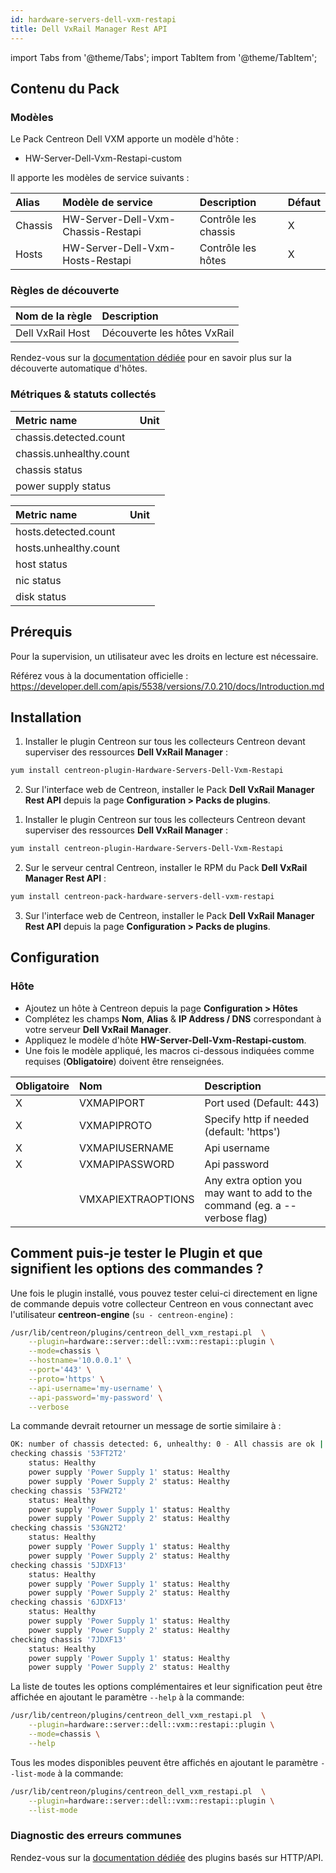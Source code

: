 ```yaml
---
id: hardware-servers-dell-vxm-restapi
title: Dell VxRail Manager Rest API
---
```

import Tabs from '@theme/Tabs';
import TabItem from '@theme/TabItem';

## Contenu du Pack

### Modèles

Le Pack Centreon Dell VXM apporte un modèle d'hôte :
* HW-Server-Dell-Vxm-Restapi-custom

Il apporte les modèles de service suivants :

| Alias   | Modèle de service                  | Description          | Défaut  |
|:--------|:-----------------------------------|:---------------------|:--------|
| Chassis | HW-Server-Dell-Vxm-Chassis-Restapi | Contrôle les chassis | X       |
| Hosts   | HW-Server-Dell-Vxm-Hosts-Restapi   | Contrôle les hôtes   | X       |

### Règles de découverte

<Tabs groupId="sync">
<TabItem value="Host" label="Host">

| Nom de la règle  | Description                                   |
|:-----------------|:----------------------------------------------|
| Dell VxRail Host | Découverte les hôtes VxRail                   |

Rendez-vous sur la [documentation dédiée](/docs/monitoring/discovery/hosts-discovery)
pour en savoir plus sur la découverte automatique d'hôtes.

</TabItem>
</Tabs>

### Métriques & statuts collectés

<Tabs groupId="sync">
<TabItem value="Chassis" label="Chassis">

| Metric name             | Unit  |
| :---------------------- | :---- |
| chassis.detected.count  |       |
| chassis.unhealthy.count |       |
| chassis status          |       |
| power supply status     |       |

</TabItem>
<TabItem value="Hosts" label="Hosts">

| Metric name           | Unit  |
| :-------------------- | :---- |
| hosts.detected.count  |       |
| hosts.unhealthy.count |       |
| host status           |       |
| nic status            |       |
| disk status           |       |

</TabItem>
</Tabs>

## Prérequis

Pour la supervision, un utilisateur avec les droits en lecture est nécessaire.

Référez vous à la documentation officielle : https://developer.dell.com/apis/5538/versions/7.0.210/docs/Introduction.md

## Installation

<Tabs groupId="sync">
<TabItem value="Online License" label="Online License">

1. Installer le plugin Centreon sur tous les collecteurs Centreon devant superviser des ressources **Dell VxRail Manager** :

```bash
yum install centreon-plugin-Hardware-Servers-Dell-Vxm-Restapi
```

2. Sur l'interface web de Centreon, installer le Pack **Dell VxRail Manager Rest API** depuis la page **Configuration > Packs de plugins**.

</TabItem>

<TabItem value="Offline License" label="Offline License">

1. Installer le plugin Centreon sur tous les collecteurs Centreon devant superviser des ressources **Dell VxRail Manager** :

```bash
yum install centreon-plugin-Hardware-Servers-Dell-Vxm-Restapi
```

2. Sur le serveur central Centreon, installer le RPM du Pack **Dell VxRail Manager Rest API** :

```bash
yum install centreon-pack-hardware-servers-dell-vxm-restapi
```

3. Sur l'interface web de Centreon, installer le Pack **Dell VxRail Manager Rest API** depuis la page **Configuration > Packs de plugins**.

</TabItem>
</Tabs>

## Configuration

### Hôte

* Ajoutez un hôte à Centreon depuis la page **Configuration > Hôtes**
* Complétez les champs **Nom**, **Alias** & **IP Address / DNS** correspondant à votre serveur **Dell VxRail Manager**.
* Appliquez le modèle d'hôte **HW-Server-Dell-Vxm-Restapi-custom**.
* Une fois le modèle appliqué, les macros ci-dessous indiquées comme requises (**Obligatoire**) doivent être renseignées.


| Obligatoire | Nom                | Description                                                                |
| :---------- | :----------------- | :------------------------------------------------------------------------- |
| X           | VXMAPIPORT         | Port used (Default: 443)                                                   |
| X           | VXMAPIPROTO        | Specify http if needed (default: 'https')                                  |
| X           | VXMAPIUSERNAME     | Api username                                                               |
| X           | VXMAPIPASSWORD     | Api password                                                               |
|             | VMXAPIEXTRAOPTIONS | Any extra option you may want to add to the command (eg. a --verbose flag) |

## Comment puis-je tester le Plugin et que signifient les options des commandes ? 

Une fois le plugin installé, vous pouvez tester celui-ci directement en ligne
de commande depuis votre collecteur Centreon en vous connectant avec
l'utilisateur **centreon-engine** (`su - centreon-engine`) :

```bash
/usr/lib/centreon/plugins/centreon_dell_vxm_restapi.pl  \
    --plugin=hardware::server::dell::vxm::restapi::plugin \
    --mode=chassis \
    --hostname='10.0.0.1' \
    --port='443' \
    --proto='https' \
    --api-username='my-username' \
    --api-password='my-password' \
    --verbose
```

La commande devrait retourner un message de sortie similaire à :

```bash
OK: number of chassis detected: 6, unhealthy: 0 - All chassis are ok | 'chassis.detected.count'=6;;;0; 'chassis.unhealthy.count'=0;;;0;
checking chassis '53FT2T2'
    status: Healthy
    power supply 'Power Supply 1' status: Healthy
    power supply 'Power Supply 2' status: Healthy
checking chassis '53FW2T2'
    status: Healthy
    power supply 'Power Supply 1' status: Healthy
    power supply 'Power Supply 2' status: Healthy
checking chassis '53GN2T2'
    status: Healthy
    power supply 'Power Supply 1' status: Healthy
    power supply 'Power Supply 2' status: Healthy
checking chassis '5JDXF13'
    status: Healthy
    power supply 'Power Supply 1' status: Healthy
    power supply 'Power Supply 2' status: Healthy
checking chassis '6JDXF13'
    status: Healthy
    power supply 'Power Supply 1' status: Healthy
    power supply 'Power Supply 2' status: Healthy
checking chassis '7JDXF13'
    status: Healthy
    power supply 'Power Supply 1' status: Healthy
    power supply 'Power Supply 2' status: Healthy
```

La liste de toutes les options complémentaires et leur signification peut être
affichée en ajoutant le paramètre `--help` à la commande:

```bash
/usr/lib/centreon/plugins/centreon_dell_vxm_restapi.pl  \
    --plugin=hardware::server::dell::vxm::restapi::plugin \
    --mode=chassis \
    --help
```

Tous les modes disponibles peuvent être affichés en ajoutant le paramètre 
`--list-mode` à la commande:

```bash
/usr/lib/centreon/plugins/centreon_dell_vxm_restapi.pl  \
    --plugin=hardware::server::dell::vxm::restapi::plugin \
    --list-mode
```

### Diagnostic des erreurs communes

Rendez-vous sur la [documentation dédiée](../getting-started/how-to-guides/troubleshooting-plugins.md#http-and-api-checks)
des plugins basés sur HTTP/API.
